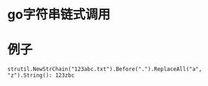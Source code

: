 # go字符串链式调用

# 例子
```strutil.NewStrChain("123abc.txt").Before(".").ReplaceAll("a", "z").String(): 123zbc```